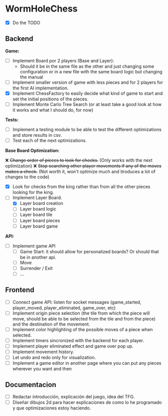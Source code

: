 # WormHoleChess

- [x] Do the TODO

## Backend

**Game:**
- [ ] Implement Board por 2 players (Base and Layer):
  - Should it be in the same file as the other and just changing some configuration or in a new file with the same board logic but changing the manual 
- [ ] Implement smaller version of game with less pieces and for 2 players for the first AI implementation. 
- [x] Implement ChessFactory to easily decide what kind of game to start and set the initial positions of the pieces. 
- [ ] Implement Monte Carlo Tree Search (or at least take a good look at how it works and what I should do, for now)

**Tests:**

- [ ] Implement a testing module to be able to test the different optimizations and store results in csv. 
- [ ] Test each of the next optimizations. 

**Base Board Optimization:** 

❌ ~~Change order of pieces to look for checks.~~ (Only works with the next optimization)
❌ ~~Stop searching other player movements if any of the moves makes a check.~~ (Not worth it, won't optimize much and itroduces a lot of changes to the code)
- [X] Look for checks from the king rather than from all the other pieces looking for the king. 
- [ ] Implement Layer Board. 
  - [x] Layer board creation
  - [ ] Layer board logic
  - [ ] Layer board tile
  - [ ] Layer board pieces
  - [ ] Layer board game

**API:**

- [ ] Implement game API
  - [ ] Game Start: it should allow for personalized boards? Or should that be in another api. 
  - [ ] Move
  - [ ] Surrender / Exit
  - [ ] ...

## Frontend 

- [ ] Connect game API: listen for socket messages (game_started, player_moved, player_eliminated, game_over, etc)
- [ ] Implement origin piece selection (the tile from which the piece will move, should be able to be selected from the tile and from the piece) and the destination of the movement. 
- [ ] Implement color highlighting of the possible moves of a piece when selected. 
- [ ] Implement timers sincronized with the backend for each player. 
- [ ] Implement player eliminated effect and game over pop up. 
- [ ] Implement movement history. 
- [ ] Let undo and redo only for visualization. 
- [ ] Implement a game editor in another page where you can put any pieces wherever you want and then 

## Documentacion

- [ ] Redactar introducción, explicación del juego, idea del TFG. 
- [ ] Diseñar dibujos 2d para hacer explicaciones de como lo he programado y que optimizaciones estoy haciendo. 